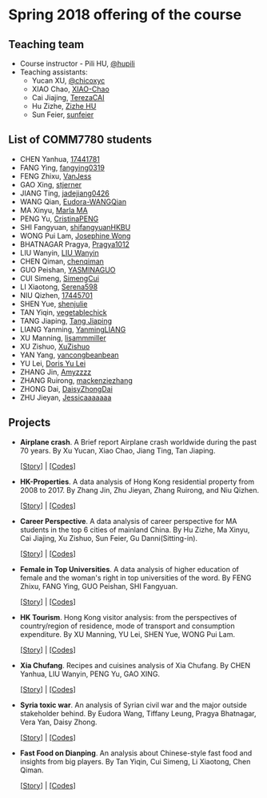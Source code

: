 # Spring 2018 offering of the course

## Teaching team

- Course instructor - Pili HU, [@hupili](https://github.com/hupili/)
- Teaching assistants:
  - Yucan XU, [@chicoxyc](https://github.com/ChicoXYC/)
  - XIAO Chao, [XIAO-Chao](https://github.com/XIAO-Chao/)
  - Cai Jiajing, [TerezaCAI](https://github.com/TerezaCAI)
  - Hu Zizhe, [Zizhe HU](https://github.com/ZizheHu)
  - Sun Feier, [sunfeier](https://github.com/sunfeier/)

## List of COMM7780 students

- CHEN Yanhua, [17441781](https://github.com/17441781/)
- FANG Ying, [fangying0319](https://github.com/fangying0319)
- FENG Zhixu, [VanJess](https://github.com/VanJess)
- GAO Xing, [stjerner](https://github.com/stjerner)
- JIANG Ting, [jadejiang0426](https://github.com/jadejiang0426)
- WANG Qian, [Eudora-WANGQian](https://github.com/Eudora-WANGQian)
- MA Xinyu, [Marla MA](https://github.com/marla322)
- PENG Yu, [CristinaPENG](https://github.com/CristinaPENG)
- SHI Fangyuan, [shifangyuanHKBU](https://github.com/shifangyuanHKBU)
- WONG Pui Lam, [Josephine Wong](https://github.com/16443578)
- BHATNAGAR Pragya, [Pragya1012](https://github.com/Pragya1012)
- LIU Wanyin, [LIU Wanyin](https://github.com/liuwanyin)
- CHEN Qiman, [chenqiman](https://github.com/chenqiman)
- GUO Peishan, [YASMINAGUO](https://github.com/YASMINAGUO)
- CUI Simeng, [SimengCui](https://github.com/SimengCui)
- LI Xiaotong, [Serena598](https://github.com/Serena598)
- NIU Qizhen, [17445701](https://github.com/17445701)
- SHEN Yue, [shenjulie](https://github.com/shenjulie)
- TAN Yiqin, [vegetablechick](https://github.com/vegetablechick)
- TANG Jiaping, [Tang Jiaping](https://github.com/CarrieTang0318)
- LIANG Yanming, [YanmingLIANG](https://github.com/YanmingLIANG)
- XU Manning, [lisammmiller](https://github.com/lisammmiller)
- XU Zishuo, [XuZishuo](https://github.com/XuZishuo)
- YAN Yang, [yancongbeanbean](https://github.com/yancongbeanbean)
- YU Lei, [Doris Yu Lei](https://github.com/Dorisyul)
- ZHANG Jin, [Amyzzzz](https://github.com/Amyzzzz)
- ZHANG Ruirong, [mackenziezhang](https://github.com/mackenziezhang)
- ZHONG Dai, [DaisyZhongDai](https://github.com/DaisyZhongDai)
- ZHU Jieyan, [Jessicaaaaaaa](https://github.com/Jessicaaaaaaa)

## Projects

- **Airplane crash**. A Brief report Airplane crash worldwide during the past 70 years. By Xu Yucan, Xiao Chao, Jiang Ting, Tan Jiaping.

    [[Story]](https://dnnsociety.org/2018/04/30/flying-in-the-sky-a-report-of-air-crash-worldwide/) | [[Codes]](http://nbviewer.jupyter.org/github/data-projects-archive/201804-Air-Crash/blob/master/Final%20Project%20-%20Airplane%20crash/A%20Brief%20report%20Airplane%20crash%20worldwide.ipynb)

- **HK-Properties**. A data analysis of Hong Kong residential property from 2008 to 2017. By Zhang Jin, Zhu Jieyan, Zhang Ruirong, and Niu Qizhen.

    [[Story]](https://github.com/data-projects-archive/201804-HK-Properties/tree/master/Final%20Project#welcome-to-the-most-expensive-city--hong-kong-property-analysis) | [[Codes]](https://github.com/data-projects-archive/201804-HK-Properties/tree/master/Final%20Project#welcome-to-the-most-expensive-city--hong-kong-property-analysis)

- **Career Perspective**. A data analysis of career perspective for MA students in the top 6 cities of mainland China. By Hu Zizhe, Ma Xinyu, Cai Jiajing, Xu Zishuo, Sun Feier, Gu Danni(Sitting-in).

    [[Story]](https://github.com/data-projects-archive/201804-HKBU-MA-Career-Perspective/raw/master/Final%20Project%20from%20Pili%20Fans%20Club/Final_Project.pptx) | [[Codes]](http://nbviewer.jupyter.org/github/data-projects-archive/201804-HKBU-MA-Career-Perspective/blob/master/Final%20Project%20from%20Pili%20Fans%20Club/final%E2%80%94%E2%80%94notebook.ipynb)

- **Female in Top Universities**. A data analysis of higher education of female and the woman's right in top universities of the word. By FENG Zhixu, FANG Ying, GUO Peishan, SHI Fangyuan.

    [[Story]](https://github.com/data-projects-archive/201804-Female-in-Top-Universities/raw/master/Final%20group%20project/Final%20project.pptx.zip) | [[Codes]](http://nbviewer.jupyter.org/github/data-projects-archive/201804-Female-in-Top-Universities/blob/master/Final%20group%20project/%28COMM7780%20and%20JOUR7280%29Female%20ratio%20.ipynb)

- **HK Tourism**. Hong Kong visitor analysis: from the perspectives of country/region of residence, mode of transport and consumption expenditure. By XU Manning, YU Lei, SHEN Yue, WONG Pui Lam.

    [[Story]](https://github.com/data-projects-archive/201804-HK-Tourism/tree/master/Final%20Group%20Project) | [[Codes]](http://nbviewer.jupyter.org/github/data-projects-archive/201804-HK-Tourism/blob/master/Final%20Group%20Project/Final%20Project%20--%20Hong%20Kong%20visitors.ipynb)

- **Xia Chufang**. Recipes and cuisines analysis of Xia Chufang. By CHEN Yanhua, LIU Wanyin, PENG Yu, GAO XING.

    [[Story]](https://github.com/data-projects-archive/201804-Xia-Chu-Fang/raw/master/final%20assignment/A%20Bite%20of%20Big%20Data%2020180504%20revised.pptx) | [[Codes]](http://nbviewer.jupyter.org/github/data-projects-archive/201804-Xia-Chu-Fang/blob/master/final%20assignment/Big%20Data%20Project%20-%20Xiachufang_revised.ipynb)

- **Syria toxic war**. An analysis of Syrian civil war and the major outside stakeholder behind. By Eudora Wang, Tiffany Leung, Pragya Bhatnagar, Vera Yan, Daisy Zhong.

    [[Story]](https://github.com/data-projects-archive/201804-Syria/raw/master/Team%20TED.py_finalproject/1.%20PPT_Syria%E2%80%99s%20Toxic%20War%20on%20Itself_Final%20Project.pptx) | [[Codes]](http://nbviewer.jupyter.org/github/data-projects-archive/201804-Syria/blob/master/Team%20TED.py_finalproject/5.%20Analysis%20and%20visualisation.ipynb)

- **Fast Food on Dianping**. An analysis about Chinese-style fast food and insights from big players. By Tan Yiqin, Cui Simeng, Li Xiaotong, Chen Qiman.

    [[Story]](https://github.com/data-projects-archive/201804-Fast-Food-on-Dianping/raw/master/final_project/Big%204%20-%20Fast%20food%20fight.pptx) | [[Codes]](http://nbviewer.jupyter.org/github/data-projects-archive/201804-Fast-Food-on-Dianping/blob/master/final_project/final%20project.ipynb)